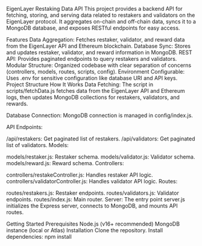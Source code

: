 EigenLayer Restaking Data API
This project provides a backend API for fetching, storing, and serving data related to restakers and validators on the EigenLayer protocol. It aggregates on-chain and off-chain data, syncs it to a MongoDB database, and exposes RESTful endpoints for easy access.

Features
Data Aggregation: Fetches restaker, validator, and reward data from the EigenLayer API and Ethereum blockchain.
Database Sync: Stores and updates restaker, validator, and reward information in MongoDB.
REST API: Provides paginated endpoints to query restakers and validators.
Modular Structure: Organized codebase with clear separation of concerns (controllers, models, routes, scripts, config).
Environment Configurable: Uses .env for sensitive configuration like database URI and API keys.
Project Structure
How It Works
Data Fetching:
The script in scripts/fetchData.js fetches data from the EigenLayer API and Ethereum logs, then updates MongoDB collections for restakers, validators, and rewards.

Database Connection:
MongoDB connection is managed in config/index.js.

API Endpoints:

/api/restakers: Get paginated list of restakers.
/api/validators: Get paginated list of validators.
Models:

models/restaker.js: Restaker schema.
models/validator.js: Validator schema.
models/reward.js: Reward schema.
Controllers:

controllers/restakeController.js: Handles restaker API logic.
controllers/validatorController.js: Handles validator API logic.
Routes:

routes/restakers.js: Restaker endpoints.
routes/validators.js: Validator endpoints.
routes/index.js: Main router.
Server:
The entry point server.js initializes the Express server, connects to MongoDB, and mounts API routes.

Getting Started
Prerequisites
Node.js (v16+ recommended)
MongoDB instance (local or Atlas)
Installation
Clone the repository.
Install dependencies:
npm install
